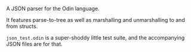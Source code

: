 A JSON parser for the Odin language.

It features parse-to-tree as well as marshalling and unmarshalling to and from structs.

`json_test.odin` is a super-shoddy little test suite, and the accompanying JSON files are for that.